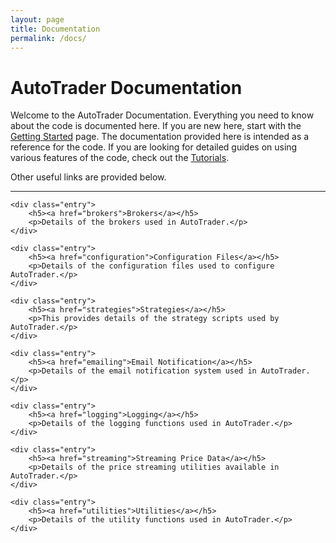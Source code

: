 ```yaml
---
layout: page
title: Documentation
permalink: /docs/
---
```


# AutoTrader Documentation

Welcome to the AutoTrader Documentation. Everything you need to know about the code is documented here. If you are 
new here, start with the [Getting Started](getting-started) page. The documentation provided here is intended as a 
reference for the code. If you are looking for detailed guides on using various features of the code, check out
the [Tutorials](/AutoTrader/tutorials).

Other useful links are provided below.

<div class="section-index">
    <hr class="panel-line">   

    
    <div class="entry">
        <h5><a href="brokers">Brokers</a></h5>
        <p>Details of the brokers used in AutoTrader.</p>
    </div>
    
    <div class="entry">
        <h5><a href="configuration">Configuration Files</a></h5>
        <p>Details of the configuration files used to configure AutoTrader.</p>
    </div>
    
    <div class="entry">
        <h5><a href="strategies">Strategies</a></h5>
        <p>This provides details of the strategy scripts used by AutoTrader.</p>
    </div>
    
    <div class="entry">
        <h5><a href="emailing">Email Notification</a></h5>
        <p>Details of the email notification system used in AutoTrader.</p>
    </div>
    
    <div class="entry">
        <h5><a href="logging">Logging</a></h5>
        <p>Details of the logging functions used in AutoTrader.</p>
    </div>
    
    <div class="entry">
        <h5><a href="streaming">Streaming Price Data</a></h5>
        <p>Details of the price streaming utilities available in AutoTrader.</p>
    </div>
    
    <div class="entry">
        <h5><a href="utilities">Utilities</a></h5>
        <p>Details of the utility functions used in AutoTrader.</p>
    </div>
    
</div>
